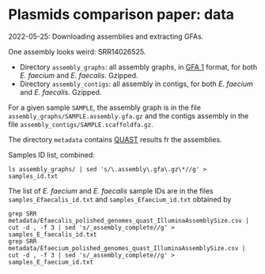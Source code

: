 # Plasmids comparison paper: data

2022-05-25: Downloading assemblies and extracting GFAs.

One assembly looks weird: SRR14026525.  

- Directory `assembly_graphs`: all assembly graphs, in <a href="https://github.com/GFA-spec/GFA-spec/blob/master/GFA1.md">GFA 1</a> format, for both *E. faecium* and *E. faecalis*. Gzipped.  
- Directory `assembly_contigs`: all assembly in contigs, for both *E. faecium* and *E. faecalis*. Gzipped.  

For a given sample `SAMPLE`, the assembly graph is in the file `assembly_graphs/SAMPLE.assembly.gfa.gz` and the contigs assembly in the file `assembly_contigs/SAMPLE.scaffoldfa.gz`.

The directory `metadata` contains <a href="http://quast.sourceforge.net/">QUAST</a> results fr the assemblies.

Samples ID list, combined:
```
ls assembly_graphs/ | sed 's/\.assembly\.gfa\.gz\*//g' > samples_id.txt
```
The list of *E. faecium* and *E. faecalis* sample IDs are in the files `samples_Efaecalis_id.txt` and `samples_Efaecium_id.txt` obtained by
```
grep SRR metadata/Efaecalis_polished_genomes_quast_IlluminaAssemblySize.csv | cut -d , -f 3 | sed 's/_assembly_complete//g' > samples_E_faecalis_id.txt
grep SRR metadata/Efaecium_polished_genomes_quast_IlluminaAssemblySize.csv | cut -d , -f 3 | sed 's/_assembly_complete//g' > samples_E_faecium_id.txt
```